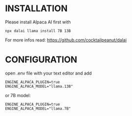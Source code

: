 # INSTALLATION

Please install Alpaca AI first with

```terminal
npx dalai llama install 7B 13B
```

For more infos read:
https://github.com/cocktailpeanut/dalai

# CONFIGURATION

open .env file with your text editor and add

```terminal
ENGINE_ALPACA_PLUGIN=true
ENGINE_ALPACA_MODEL="llama.13B"
```

or 7B model:

```terminal
ENGINE_ALPACA_PLUGIN=true
ENGINE_ALPACA_MODEL="llama.7B"
```
